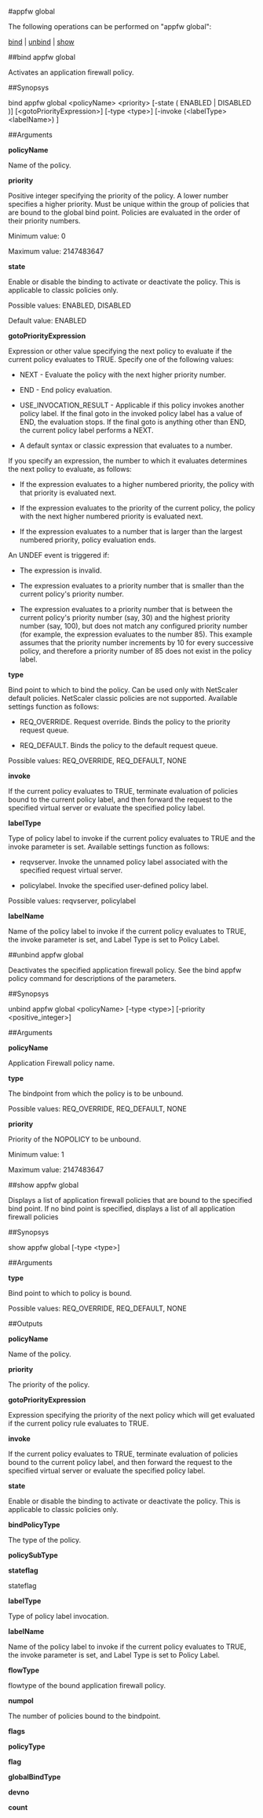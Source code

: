 #appfw global

The following operations can be performed on "appfw global":


[bind](#bind-appfw-global) | [unbind](#unbind-appfw-global) | [show](#show-appfw-global)

##bind appfw global

Activates an application firewall policy.


##Synopsys

bind appfw global &lt;policyName> &lt;priority> [-state ( ENABLED | DISABLED )] [&lt;gotoPriorityExpression>] [-type &lt;type>] [-invoke  (&lt;labelType>  &lt;labelName>) ]


##Arguments

<b>policyName</b>
Name of the policy.

<b>priority</b>
Positive integer specifying the priority of the policy. A lower number specifies a higher priority. Must be unique within the group of policies that are bound to the global bind point. Policies are evaluated in the order of their priority numbers.
Minimum value: 0
Maximum value: 2147483647

<b>state</b>
Enable or disable the binding to activate or deactivate the policy. This is applicable to classic policies only.
Possible values: ENABLED, DISABLED
Default value: ENABLED

<b>gotoPriorityExpression</b>
Expression or other value specifying the next policy to evaluate if the current policy evaluates to TRUE.  Specify one of the following values:
* NEXT - Evaluate the policy with the next higher priority number.
* END - End policy evaluation.
* USE_INVOCATION_RESULT - Applicable if this policy invokes another policy label. If the final goto in the invoked policy label has a value of END, the evaluation stops. If the final goto is anything other than END, the current policy label performs a NEXT.
* A default syntax or classic expression that evaluates to a number.
If you specify an expression, the number to which it evaluates determines the next policy to evaluate, as follows:
* If the expression evaluates to a higher numbered priority, the policy with that priority is evaluated next.
* If the expression evaluates to the priority of the current policy, the policy with the next higher numbered priority is evaluated next.
* If the expression evaluates to a number that is larger than the largest numbered priority, policy evaluation ends.
An UNDEF event is triggered if:
* The expression is invalid.
* The expression evaluates to a priority number that is smaller than the current policy's priority number.
* The expression evaluates to a priority number that is between the current policy's priority number (say, 30) and the highest priority number (say, 100), but does not match any configured priority number (for example, the expression evaluates to the number 85). This example assumes that the priority number increments by 10 for every successive policy, and therefore a priority number of 85 does not exist in the policy label.

<b>type</b>
Bind point to which to bind the policy. Can be used only with NetScaler default policies. NetScaler classic policies are not supported. Available settings function as follows:
* REQ_OVERRIDE. Request override. Binds the policy to the priority request queue.
* REQ_DEFAULT. Binds the policy to the default request queue.
Possible values: REQ_OVERRIDE, REQ_DEFAULT, NONE

<b>invoke</b>
If the current policy evaluates to TRUE, terminate evaluation of policies bound to the current policy label, and then forward the request to the specified virtual server or evaluate the specified policy label.

<b>labelType</b>
Type of policy label to invoke if the current policy evaluates to TRUE and the invoke parameter is set. Available settings function as follows:
* reqvserver. Invoke the unnamed policy label associated with the specified request virtual server.
* policylabel. Invoke the specified user-defined policy label.
Possible values: reqvserver, policylabel

<b>labelName</b>
Name of the policy label to invoke if the current policy evaluates to TRUE, the invoke parameter is set, and Label Type is set to Policy Label.



##unbind appfw global

Deactivates the specified application firewall policy. See the bind appfw policy command for descriptions of the parameters.


##Synopsys

unbind appfw global &lt;policyName> [-type &lt;type>] [-priority &lt;positive_integer>]


##Arguments

<b>policyName</b>
Application Firewall policy name.

<b>type</b>
The bindpoint from which the policy is to be unbound.
Possible values: REQ_OVERRIDE, REQ_DEFAULT, NONE

<b>priority</b>
Priority of the NOPOLICY to be unbound.
Minimum value: 1
Maximum value: 2147483647



##show appfw global

Displays a list of application firewall policies that are bound to the specified bind point. If no bind point is specified, displays a list of all application firewall policies


##Synopsys

show appfw global [-type &lt;type>]


##Arguments

<b>type</b>
Bind point to which to policy is bound.
Possible values: REQ_OVERRIDE, REQ_DEFAULT, NONE



##Outputs

<b>policyName</b>
Name of the policy.

<b>priority</b>
The priority of the policy.

<b>gotoPriorityExpression</b>
Expression specifying the priority of the next policy which will get evaluated if the current policy rule evaluates to TRUE.

<b>invoke</b>
If the current policy evaluates to TRUE, terminate evaluation of policies bound to the current policy label, and then forward the request to the specified virtual server or evaluate the specified policy label.

<b>state</b>
Enable or disable the binding to activate or deactivate the policy. This is applicable to classic policies only.

<b>bindPolicyType</b>
The type of the policy.

<b>policySubType</b>

<b>stateflag</b>
stateflag

<b>labelType</b>
Type of policy label invocation.

<b>labelName</b>
Name of the policy label to invoke if the current policy evaluates to TRUE, the invoke parameter is set, and Label Type is set to Policy Label.

<b>flowType</b>
flowtype of the bound application firewall policy.

<b>numpol</b>
The number of policies bound to the bindpoint.

<b>flags</b>

<b>policyType</b>

<b>flag</b>

<b>globalBindType</b>

<b>devno</b>

<b>count</b>



